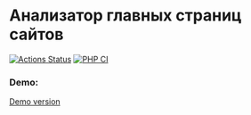 # Анализатор главных страниц сайтов
[![Actions Status](https://github.com/Al-kand/php-project-lvl3/workflows/hexlet-check/badge.svg)](https://github.com/Al-kand/php-project-lvl3/actions)
[![PHP CI](https://github.com/Al-kand/php-project-lvl3/actions/workflows/phpci.yml/badge.svg)](https://github.com/Al-kand/php-project-lvl3/actions/workflows/phpci.yml)







### Demo:
<a href="https://hexlet3.herokuapp.com">Demo version</a>